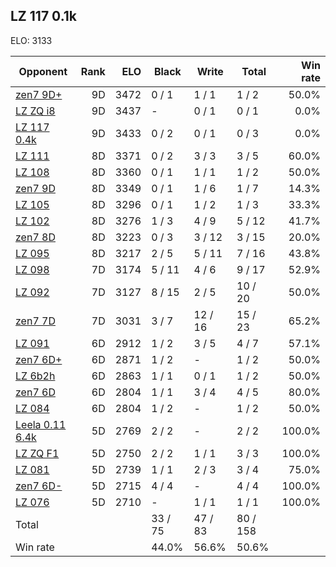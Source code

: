 ## LZ 117 0.1k ##

ELO: 3133

Opponent | Rank | ELO | Black | Write | Total | Win rate
---------|-----:|----:|-------|-------|-------|-------:
[zen7 9D+](zen7%209D+.md) | 9D | 3472 | 0 / 1 | 1 / 1 | 1 / 2 | 50.0%
[LZ ZQ i8](LZ%20ZQ%20i8.md) | 9D | 3437 | - | 0 / 1 | 0 / 1 | 0.0%
[LZ 117 0.4k](LZ%20117%200.4k.md) | 9D | 3433 | 0 / 2 | 0 / 1 | 0 / 3 | 0.0%
[LZ 111](LZ%20111.md) | 8D | 3371 | 0 / 2 | 3 / 3 | 3 / 5 | 60.0%
[LZ 108](LZ%20108.md) | 8D | 3360 | 0 / 1 | 1 / 1 | 1 / 2 | 50.0%
[zen7 9D](zen7%209D.md) | 8D | 3349 | 0 / 1 | 1 / 6 | 1 / 7 | 14.3%
[LZ 105](LZ%20105.md) | 8D | 3296 | 0 / 1 | 1 / 2 | 1 / 3 | 33.3%
[LZ 102](LZ%20102.md) | 8D | 3276 | 1 / 3 | 4 / 9 | 5 / 12 | 41.7%
[zen7 8D](zen7%208D.md) | 8D | 3223 | 0 / 3 | 3 / 12 | 3 / 15 | 20.0%
[LZ 095](LZ%20095.md) | 8D | 3217 | 2 / 5 | 5 / 11 | 7 / 16 | 43.8%
[LZ 098](LZ%20098.md) | 7D | 3174 | 5 / 11 | 4 / 6 | 9 / 17 | 52.9%
[LZ 092](LZ%20092.md) | 7D | 3127 | 8 / 15 | 2 / 5 | 10 / 20 | 50.0%
[zen7 7D](zen7%207D.md) | 7D | 3031 | 3 / 7 | 12 / 16 | 15 / 23 | 65.2%
[LZ 091](LZ%20091.md) | 6D | 2912 | 1 / 2 | 3 / 5 | 4 / 7 | 57.1%
[zen7 6D+](zen7%206D+.md) | 6D | 2871 | 1 / 2 | - | 1 / 2 | 50.0%
[LZ 6b2h](LZ%206b2h.md) | 6D | 2863 | 1 / 1 | 0 / 1 | 1 / 2 | 50.0%
[zen7 6D](zen7%206D.md) | 6D | 2804 | 1 / 1 | 3 / 4 | 4 / 5 | 80.0%
[LZ 084](LZ%20084.md) | 6D | 2804 | 1 / 2 | - | 1 / 2 | 50.0%
[Leela 0.11 6.4k](Leela%200.11%206.4k.md) | 5D | 2769 | 2 / 2 | - | 2 / 2 | 100.0%
[LZ ZQ F1](LZ%20ZQ%20F1.md) | 5D | 2750 | 2 / 2 | 1 / 1 | 3 / 3 | 100.0%
[LZ 081](LZ%20081.md) | 5D | 2739 | 1 / 1 | 2 / 3 | 3 / 4 | 75.0%
[zen7 6D-](zen7%206D-.md) | 5D | 2715 | 4 / 4 | - | 4 / 4 | 100.0%
[LZ 076](LZ%20076.md) | 5D | 2710 | - | 1 / 1 | 1 / 1 | 100.0%
Total | | | 33 / 75 | 47 / 83 | 80 / 158 | 
Win rate| | | 44.0% | 56.6% | 50.6% | 
